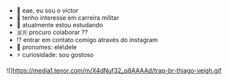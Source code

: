 - 🤙 eae, eu sou o victor 
- 👀 tenho interesse em carreira militar
- 🌱 atualmente estou estudando
- 🇧🇷 procuro colaborar ??
- ⁉️ entrar em contato comigo através do instagram
- 🦍 pronomes: ele\dele
- ⚡ curiosidade: sou gostoso 


![]https://media1.tenor.com/m/X4dNuf32_q8AAAAd/trap-br-thiago-veigh.gif



